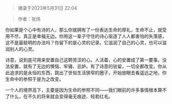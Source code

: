 > 摘录于2023年5月31日 22:04

> 作者：张炜

你如果是个心中有诗的人，那么你就拥有了一份表达生命的厚礼，生命不止，就受用不尽，真正是幸福无边。你用这一辈子守住的诗心驱逐了人人都害怕的失落感，这不是最聪明的办法吗？你留下的是心灵的记录。它滋润了自己的心灵，也可以滋润别人的心灵。

诗意，说到底可用来安置自己这颗苦涩的心。人活着，心的安置成了第一要事。没法安置，就有了无边的懊恼、牢骚、忌妒。有了诗意的驻留，一切全都改变。你从此追求的是永恒的东西，跳出了世俗生活狭窄的圈子，开始放眼去看遥远之地，你生命中的参照于是为之改变。

一个人的境界高下，主要是因为生命的参照不同——我们眼前的许多事情根本算不了什么，在不久的将来就会变得毫无痕迹、轻若红毛。